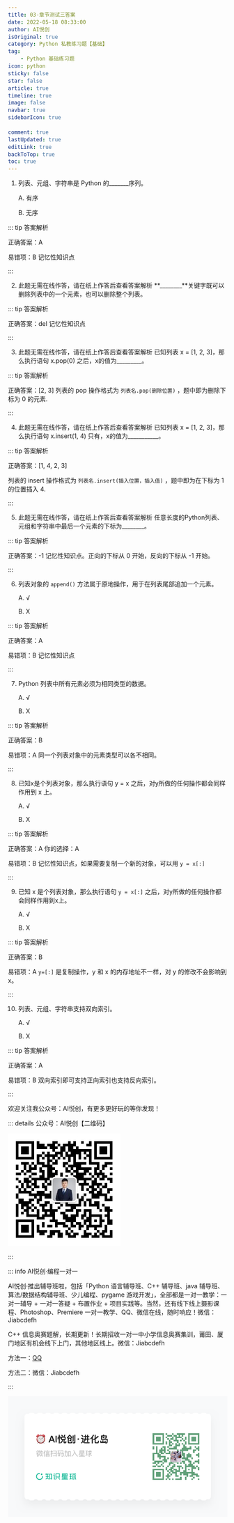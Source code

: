 ```yaml
---
title: 03-章节测试三答案
date: 2022-05-18 08:33:00
author: AI悦创
isOriginal: true
category: Python 私教练习题【基础】
tag:
    - Python 基础练习题
icon: python
sticky: false
star: false
article: true
timeline: true
image: false
navbar: true
sidebarIcon: true

comment: true
lastUpdated: true
editLink: true
backToTop: true
toc: true
---
```


1.  列表、元组、字符串是 Python 的\_\_\_\_\_\_\_序列。 
    
    A. 有序 
    
    B. 无序

::: tip 答案解析

正确答案：A 

易错项：B 记忆性知识点

:::

2.  此题无需在线作答，请在纸上作答后查看答案解析 **\_\_\_\_\_\_\_\_**关键字既可以删除列表中的一个元素，也可以删除整个列表。
    

::: tip 答案解析

正确答案：del 记忆性知识点

:::
    

3.  此题无需在线作答，请在纸上作答后查看答案解析 已知列表 x = \[1, 2, 3\]，那么执行语句 x.pop(0) 之后，x的值为\_\_\_\_\_\_\_\_\_。
    

::: tip 答案解析

正确答案：[2, 3] 列表的 pop 操作格式为 `列表名.pop(删除位置)` ，题中即为删除下标为 0 的元素.

:::
    

4.  此题无需在线作答，请在纸上作答后查看答案解析 已知列表 x = \[1, 2, 3\]，那么执行语句 x.insert(1, 4) 只有，x的值为\_\_\_\_\_\_\_\_\_\_\_。
    

::: tip 答案解析

正确答案：\[1, 4, 2, 3\] 

列表的 insert 操作格式为 `列表名.insert(插入位置，插入值)` ，题中即为在下标为 1 的位置插入 4.

:::

5.  此题无需在线作答，请在纸上作答后查看答案解析 任意长度的Python列表、元组和字符串中最后一个元素的下标为\_\_\_\_\_\_\_\_。
    

::: tip 答案解析

正确答案：-1 记忆性知识点。正向的下标从 0 开始，反向的下标从 -1 开始。

:::    

6.  列表对象的 `append()` 方法属于原地操作，用于在列表尾部追加一个元素。 
    
    A. √ 
    
    B. X
    

::: tip 答案解析

正确答案：A 

易错项：B 记忆性知识点

:::    

7. Python 列表中所有元素必须为相同类型的数据。 

    A. √ 

    B. X

::: tip 答案解析

正确答案：B 

易错项：A 同一个列表对象中的元素类型可以各不相同。

:::    

8. 已知x是个列表对象，那么执行语句 y = x 之后，对y所做的任何操作都会同样作用到 x 上。

     A. √ 

    B. X

::: tip 答案解析

正确答案：A 你的选择：A

易错项：B 记忆性知识点，如果需要复制一个新的对象，可以用 `y = x[:]`

:::    

9. 已知 x 是个列表对象，那么执行语句 `y = x[:]` 之后，对y所做的任何操作都会同样作用到x上。 

    A. √ 

    B. X

::: tip 答案解析

正确答案：B 

易错项：A `y=[:]` 是复制操作，y 和 x 的内存地址不一样，对 y 的修改不会影响到 x。

:::    

10.  列表、元组、字符串支持双向索引。 
     
     A. √ 
     
     B. X

::: tip 答案解析

正确答案：A 

易错项：B 双向索引即可支持正向索引也支持反向索引。

:::

欢迎关注我公众号：AI悦创，有更多更好玩的等你发现！

::: details 公众号：AI悦创【二维码】

![](/gzh.jpg)

:::

::: info AI悦创·编程一对一

AI悦创·推出辅导班啦，包括「Python 语言辅导班、C++ 辅导班、java 辅导班、算法/数据结构辅导班、少儿编程、pygame 游戏开发」，全部都是一对一教学：一对一辅导 + 一对一答疑 + 布置作业 + 项目实践等。当然，还有线下线上摄影课程、Photoshop、Premiere 一对一教学、QQ、微信在线，随时响应！微信：Jiabcdefh

C++ 信息奥赛题解，长期更新！长期招收一对一中小学信息奥赛集训，莆田、厦门地区有机会线下上门，其他地区线上。微信：Jiabcdefh

方法一：[QQ](http://wpa.qq.com/msgrd?v=3&uin=1432803776&site=qq&menu=yes)

方法二：微信：Jiabcdefh

:::

![](/zsxq.jpg)
